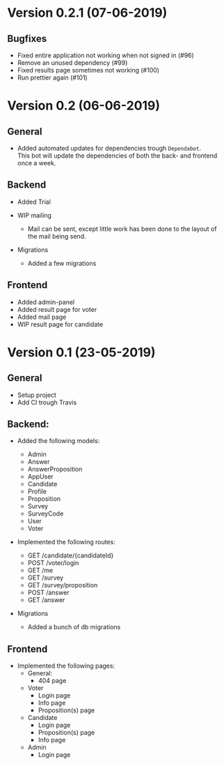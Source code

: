 # Version 0.2.1 (07-06-2019)

## Bugfixes
* Fixed entire application not working when not signed in (#96)
* Remove an unused dependency (#99)
* Fixed results page sometimes not working (#100)
* Run prettier again (#101)

# Version 0.2 (06-06-2019)

## General
- Added automated updates for dependencies trough `Dependabot`.<br>
This bot will update the dependencies of both the back- and frontend once a week.

## Backend
- Added Trial
- WIP mailing
    - Mail can be sent, except little work has been done to the layout of the mail being send.

- Migrations
    - Added a few migrations

## Frontend
- Added admin-panel
- Added result page for voter
- Added mail page
- WIP result page for candidate

# Version 0.1 (23-05-2019)

## General
   - Setup project
   - Add CI trough Travis
   
## Backend:
- Added the following models:
   - Admin
   - Answer
   - AnswerProposition
   - AppUser
   - Candidate
   - Profile
   - Proposition
   - Survey
   - SurveyCode
   - User
   - Voter
   
- Implemented the following routes:
   - GET /candidate/{candidateId}
   - POST /voter/login
   - GET /me
   - GET /survey
   - GET /survey/proposition
   - POST /answer
   - GET /answer

- Migrations
   - Added a bunch of db migrations
   
## Frontend
- Implemented the following pages:
   - General:
      - 404 page
   - Voter
      - Login page
      - Info page
      - Proposition(s) page
   - Candidate
      - Login page
      - Proposition(s) page
      - Info page 
   - Admin
      - Login page
